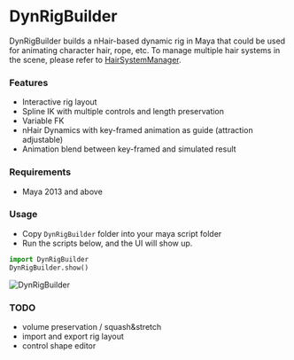 

# DynRigBuilder
DynRigBuilder builds a nHair-based dynamic rig in Maya that could be used for animating character hair, rope, etc.
To manage multiple hair systems in the scene, please refer to [HairSystemManager][1].

### Features
- Interactive rig layout
- Spline IK with multiple controls and length preservation
- Variable FK
- nHair Dynamics with key-framed animation as guide (attraction adjustable)
- Animation blend between key-framed and simulated result


### Requirements
- Maya 2013 and above

### Usage
- Copy `DynRigBuilder` folder into your maya script folder
- Run the scripts below, and the UI will show up.
```python
import DynRigBuilder
DynRigBuilder.show() 
```

![DynRigBuilder](http://oszfa13oq.bkt.clouddn.com/hairsystemmanager...png)

### TODO
- volume preservation / squash&stretch
- import and export rig layout
- control shape editor

[1]:https://github.com/raina-wu/hairsystemmanager
